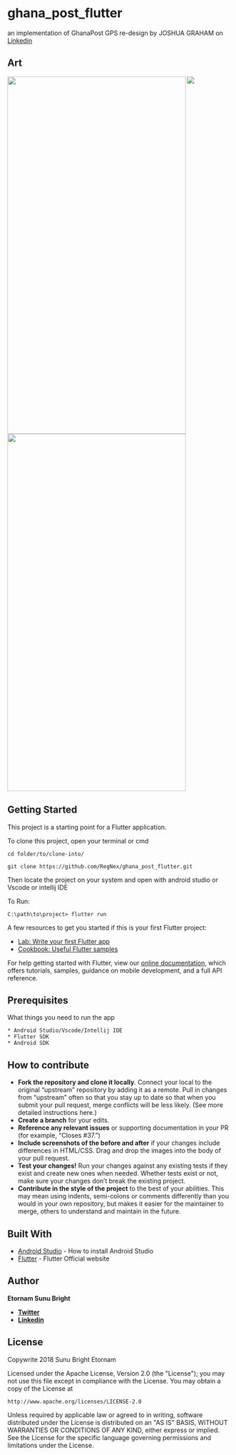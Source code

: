 # ghana_post_flutter

an implementation of GhanaPost GPS re-design by JOSHUA GRAHAM on [Linkedin](https://www.linkedin.com/feed/update/urn:li:activity:6497995379739488256)

## Art

<img src="https://raw.githubusercontent.com/RegNex/ghana_post_flutter/master/screenshots/original.jpeg"/>


<img align="left" src="https://raw.githubusercontent.com/RegNex/ghana_post_flutter/master/screenshots/1.png" width="400" height="800"/>  
<img src="https://raw.githubusercontent.com/RegNex/ghana_post_flutter/master/screenshots/2.png" width="400" height="800"/>


## Getting Started

This project is a starting point for a Flutter application.

To clone this project,
open your terminal or cmd

```
cd folder/to/clone-into/
```

```
git clone https://github.com/RegNex/ghana_post_flutter.git
```

Then 
locate the project on your system and open with android studio or Vscode or intellij IDE

To Run:
```
C:\path\to\project> flutter run

```

A few resources to get you started if this is your first Flutter project:

- [Lab: Write your first Flutter app](https://flutter.io/docs/get-started/codelab)
- [Cookbook: Useful Flutter samples](https://flutter.io/docs/cookbook)

For help getting started with Flutter, view our 
[online documentation](https://flutter.io/docs), which offers tutorials, 
samples, guidance on mobile development, and a full API reference.


## Prerequisites

What things you need to run the app

```
* Android Studio/Vscode/Intellij IDE
* Flutter SDK
* Android SDK
```


## How to contribute
- **Fork the repository and clone it locally**. Connect your local to the original “upstream” repository by adding it as a remote. Pull in changes from “upstream” often so that you stay up to date so that when you submit your pull request, merge conflicts will be less likely. (See more detailed instructions here.)
- **Create a branch** for your edits.
- **Reference any relevant issues** or supporting documentation in your PR (for example, “Closes #37.”)
- **Include screenshots of the before and after** if your changes include differences in HTML/CSS. Drag and drop the images into the body of your pull request.
- **Test your changes!** Run your changes against any existing tests if they exist and create new ones when needed. Whether tests exist or not, make sure your changes don’t break the existing project.
- **Contribute in the style of the project** to the best of your abilities. This may mean using indents, semi-colons or comments differently than you would in your own repository, but makes it easier for the maintainer to merge, others to understand and maintain in the future.

## Built With

* [Android Studio](https://developer.android.com/studio/install) - How to install Android Studio
* [Flutter](https://flutter.io) - Flutter Official website


## Author

 **Etornam Sunu Bright**
 - [**Twitter**](https://twitter.com/_regnex) 
 - [**Linkedin**](https://linkedin.com/in/etornam-sunu) 


## License

Copywrite 2018 Sunu Bright Etornam

Licensed under the Apache License, Version 2.0 (the "License");
you may not use this file except in compliance with the License.
You may obtain a copy of the License at

    http://www.apache.org/licenses/LICENSE-2.0

Unless required by applicable law or agreed to in writing, software
distributed under the License is distributed on an "AS IS" BASIS,
WITHOUT WARRANTIES OR CONDITIONS OF ANY KIND, either express or implied.
See the License for the specific language governing permissions and
limitations under the License.